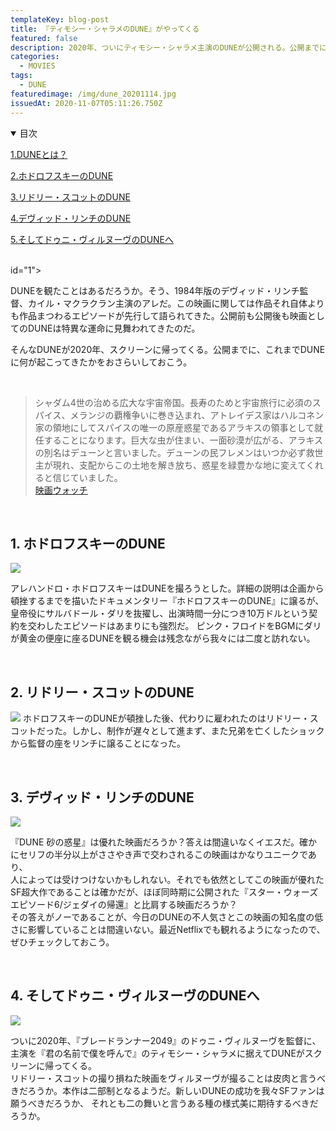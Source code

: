 ```yaml
---
templateKey: blog-post
title: 『ティモシー・シャラメのDUNE』がやってくる
featured: false
description: 2020年、ついにティモシー・シャラメ主演のDUNEが公開される。公開までに映画としてのDUNEが辿ってきた歴史をおさらいしておこう。
categories:
  - MOVIES
tags:
  - DUNE
featuredimage: /img/dune_20201114.jpg
issuedAt: 2020-11-07T05:11:26.750Z
---
```

<details open><summary>目次</summary>

[1.DUNEとは？](#1)

[2.ホドロフスキーのDUNE](#2)

[3.リドリー・スコットのDUNE](#3)

[4.デヴィッド・リンチのDUNE](#4)

[5.そしてドゥニ・ヴィルヌーヴのDUNEへ](#5)

</details>

<br>

<div> id="1"></div>

DUNEを観たことはあるだろうか。そう、1984年版のデヴィッド・リンチ監督、カイル・マクラクラン主演のアレだ。この映画に関しては作品それ自体よりも作品まつわるエピソードが先行して語られてきた。公開前も公開後も映画としてのDUNEは特異な運命に見舞われてきたのだ。

そんなDUNEが2020年、スクリーンに帰ってくる。公開までに、これまでDUNEに何が起こってきたかをおさらいしておこう。

<br>

>シャダム4世の治める広大な宇宙帝国。長寿のためと宇宙旅行に必須のスパイス、メランジの覇権争いに巻き込まれ、アトレイデス家はハルコネン家の領地にしてスパイスの唯一の原産惑星であるアラキスの領事として就任することになります。巨大な虫が住まい、一面砂漠が広がる、アラキスの別名はデューンと言いました。デューンの民フレメンはいつか必ず救世主が現れ、支配からこの土地を解き放ち、惑星を緑豊かな地に変えてくれると信じていました。<br>
[映画ウォッチ](https://eiga-watch.com/dune/)

<br>

<div id="2"></div>

## 1. ホドロフスキーのDUNE


![](/img/dune_jow20201114.jpg)

アレハンドロ・ホドロフスキーはDUNEを撮ろうとした。詳細の説明は企画から頓挫するまでを描いたドキュメンタリー『ホドロフスキーのDUNE』に譲るが、皇帝役にサルバドール・ダリを抜擢し、出演時間一分につき10万ドルという契約を交わしたエピソードはあまりにも強烈だ。
ピンク・フロイドをBGMにダリが黄金の便座に座るDUNEを観る機会は残念ながら我々には二度と訪れない。

<br>
<div id="3"></div>

## 2. リドリー・スコットのDUNE

![](/img/dune_rid20201114.jpg)
ホドロフスキーのDUNEが頓挫した後、代わりに雇われたのはリドリー・スコットだった。しかし、制作が遅々として進まず、また兄弟を亡くしたショックから監督の座をリンチに譲ることになった。

<br>

<div id="4"></div>

## 3. デヴィッド・リンチのDUNE

![](/img/dune_lyn20201114.jpg)

『DUNE 砂の惑星』は優れた映画だろうか？答えは間違いなくイエスだ。確かにセリフの半分以上がささやき声で交わされるこの映画はかなりユニークであり、\
人によっては受けつけないかもしれない。それでも依然としてこの映画が優れたSF超大作であることは確かだが、ほぼ同時期に公開された『スター・ウォーズ エピソード6/ジェダイの帰還』と比肩する映画だろうか？\
その答えがノーであることが、今日のDUNEの不人気さとこの映画の知名度の低さに影響していることは間違いない。最近Netflixでも観れるようになったので、ぜひチェックしておこう。

<br>
<div id="5"></div>

## 4. そしてドゥニ・ヴィルヌーヴのDUNEへ
![](/img/dune_20201114.jpg)

ついに2020年、『ブレードランナー2049』のドゥニ・ヴィルヌーヴを監督に、主演を『君の名前で僕を呼んで』のティモシー・シャラメに据えてDUNEがスクリーンに帰ってくる。\
リドリー・スコットの撮り損ねた映画をヴィルヌーヴが撮ることは皮肉と言うべきだろうか。本作は二部制となるようだ。新しいDUNEの成功を我々SFファンは願うべきだろうか、
それとも二の舞いと言うある種の様式美に期待するべきだろうか。
